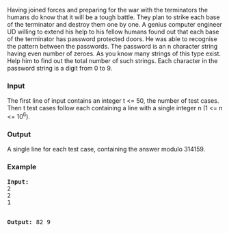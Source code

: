 <p>Having joined forces and preparing for the war with the terminators the humans do know that it will be a tough battle. They plan to strike each base of the terminator and destroy them one by one. A genius computer engineer UD willing to extend his help to his fellow humans found out that each base of the terminator has password protected doors. He was able to recognise the pattern between the passwords. The password is an n character string having even number of zeroes. As you know many strings of this type exist. Help him to find out the total number of such strings. Each character in the password string is a digit from 0 to 9.</p>
<h3>Input</h3>
<p>The first line of input contains an integer t &lt;= 50, the number of test cases. Then t test cases follow each containing a line with a single integer n (1 &lt;= n &lt;= 10<sup>6</sup>).</p>
<h3>Output</h3>
<p>A single line for each test case, containing the answer modulo 314159.</p>
<h3>Example</h3>
<pre><strong>Input:</strong>
2
2
1

<strong>Output:</strong>
82
9</pre>